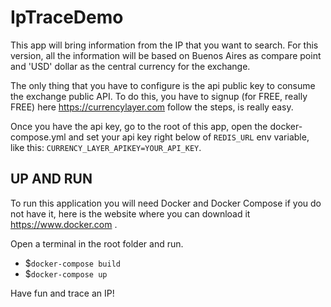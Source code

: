 # IpTraceDemo
This app will bring information from the IP that you want to search. For this version, all the information will be based on Buenos Aires as compare point and 'USD' dollar as the central currency for the exchange.

The only thing that you have to configure is the api public key to consume the exchange public API. To do this, you have to signup (for FREE, really FREE) here https://currencylayer.com follow the steps, is really easy.

Once you have the api key, go to the root of this app, open the docker-compose.yml and set your api key right below of `REDIS_URL` env variable, like this:
`CURRENCY_LAYER_APIKEY=YOUR_API_KEY`.

## UP AND RUN
To run this application you will need Docker and Docker Compose if you do not have it, here is the website where you can download it https://www.docker.com .

Open a terminal in the root folder and run.
- $`docker-compose build`
- $`docker-compose up`

Have fun and trace an IP!
